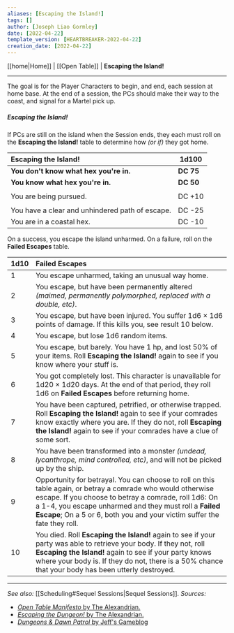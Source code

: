 ```yaml
---
aliases: [Escaping the Island!]
tags: []
author: [Joseph Liao Gormley]
date: [2022-04-22]
template_version: [HEARTBREAKER-2022-04-22]
creation_date: [2022-04-22]
---
```

<!-- Home | Character Creation | -->
[[home|Home]] | [[Open Table]] | **Escaping the Island!**
___
The goal is for the Player Characters to begin, and end, each session at home base. At the end of a session, the PCs should make their way to the coast, and signal for a Martel pick up.

##### Escaping the Island!
If PCs are still on the island when the Session ends, they each must roll on the **Escaping the Island!** table to determine how *(or if)* they got home.

| Escaping the Island!                            | 1d100  |
|:----------------------------------------------- | ------ |
| **You don't know what hex you're in.**              | **DC 75**  |
| **You know what hex you're in.**                    | **DC 50**  |
|                                                 |        |
| You are being pursued.                          | DC +10 |
|                                                 |        |
| You have a clear and unhindered path of escape. | DC -25 |
| You are in a coastal hex.                       | DC -10 |


On a success, you escape the island unharmed. On a failure, roll on the **Failed Escapes** table.

| 1d10 | Failed Escapes                                                                                                                                                                                                                                                                                             |
| ---- |:---------------------------------------------------------------------------------------------------------------------------------------------------------------------------------------------------------------------------------------------------------------------------------------------------------- |
| 1    | You escape unharmed, taking an unusual way home.                                                                                                                                                                                                                                                                                       |
| 2    | You escape, but have been permanently altered *(maimed, permanently polymorphed, replaced with a double, etc)*.                                                                                                                                                                                             |
| 3    | You escape, but have been injured. You suffer 1d6 $\times$ 1d6 points of damage. If this kills you, see result 10 below.                                                                                                                                                                                           |
| 4    | You escape, but lose 1d6 random items.                                                                                                                                                                                                                                                                     |
| 5    | You escape, but barely. You have 1 hp, and lost 50% of your items. Roll **Escaping the Island!** again to see if you know where your stuff is.                                                                                                                                                                                                                                        |
| 6    | You got completely lost. This character is unavailable for 1d20 $\times$ 1d20 days. At the end of that period, they roll 1d6 on **Failed Escapes** before returning home.                                                                                                                                                                    |
| 7    | You have been captured, petrified, or otherwise trapped. Roll **Escaping the Island!** again to see if your comrades know exactly where you are. If they do not, roll **Escaping the Island!** again to see if your comrades have a clue of some sort.                                                                   |
| 8    | You have been transformed into a monster *(undead, lycanthrope, mind controlled, etc)*, and will not be picked up by the ship.                                                                                                                                                                             |
| 9    | Opportunity for betrayal. You can choose to roll on this table again, or betray a comrade who would otherwise escape. If you choose to betray a comrade, roll 1d6: On a 1-4, you escape unharmed and they must roll a **Failed Escape**; On a 5 or 6, both you and your victim suffer the fate they roll. |
| 10   | You died. Roll **Escaping the Island!** again to see if your party was able to retrieve your body. If they not, roll **Escaping the Island!** again to see if your party knows where your body is. If they do not, there is a 50% chance that your body has been utterly destroyed.               |


___
*See also:* [[Scheduling#Sequel Sessions|Sequel Sessions]].
*Sources:*
- [*Open Table Manifesto* by The Alexandrian.](https://thealexandrian.net/?p=38643)
- [*Escaping the Dungeon!* by The Alexandrian.](https://thealexandrian.net/wordpress/2149/roleplaying-games/escaping-the-dungeon)
- [*Dungeons & Dawn Patrol* by Jeff's Gameblog](https://jrients.blogspot.com/2008/11/dungeons-dawn-patrol.html)

<!--*References:*
*Source:* -->
<!-- Sources, read more, links, etc. -->
<!-- *Source: Entry by [[Mike Maxin]].* -->
<!-- Leave an empty line at the end, otherwise Exporter complains. -->
